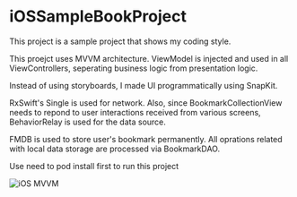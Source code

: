 # iOSSampleBookProject

This project is a sample project that shows my coding style.

This proejct uses MVVM architecture. ViewModel is injected and used in all ViewControllers, seperating business logic from presentation logic.

Instead of using storyboards, I made UI programmatically using SnapKit.

RxSwift's Single is used for network. Also, since BookmarkCollectionView needs to repond to user interactions received from various screens, BehaviorRelay is used for the data source.

FMDB is used to store user's bookmark permanently. All oprations related with local data storage are processed via BookmarkDAO.

Use need to pod install first to run this project

![iOS MVVM](https://user-images.githubusercontent.com/69378425/164171073-f5219a28-5415-4ea8-8cec-331ca5e5f5e6.JPG)
